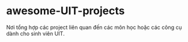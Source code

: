# awesome-UIT-projects
Nơi tổng hợp các project liên quan đến các môn học hoặc các công cụ dành cho sinh viên UIT.
